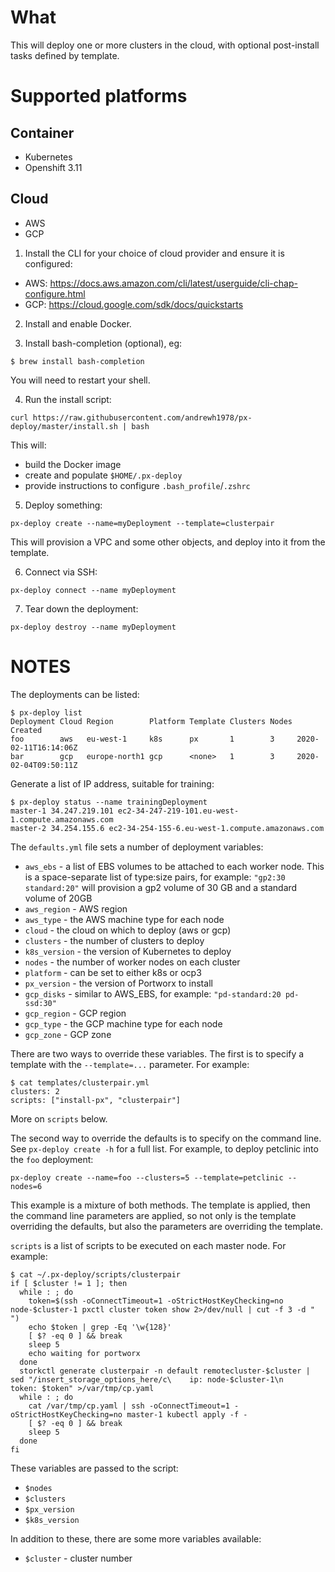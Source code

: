 # What

This will deploy one or more clusters in the cloud, with optional post-install tasks defined by template.

# Supported platforms

## Container
 * Kubernetes
 * Openshift 3.11

## Cloud
 * AWS
 * GCP

1. Install the CLI for your choice of cloud provider and ensure it is configured:
 * AWS: https://docs.aws.amazon.com/cli/latest/userguide/cli-chap-configure.html
 * GCP: https://cloud.google.com/sdk/docs/quickstarts

2. Install and enable Docker.

3. Install bash-completion (optional), eg:
```
$ brew install bash-completion
```
You will need to restart your shell.

4. Run the install script:
```
curl https://raw.githubusercontent.com/andrewh1978/px-deploy/master/install.sh | bash
```
This will:
 * build the Docker image
 * create and populate `$HOME/.px-deploy`
 * provide instructions to configure `.bash_profile`/`.zshrc`

5. Deploy something:
```
px-deploy create --name=myDeployment --template=clusterpair
```
This will provision a VPC and some other objects, and deploy into it from the template.

6. Connect via SSH:
```
px-deploy connect --name myDeployment
```

7. Tear down the deployment:
```
px-deploy destroy --name myDeployment
```

# NOTES

The deployments can be listed:
```
$ px-deploy list
Deployment Cloud Region        Platform Template Clusters Nodes Created
foo        aws   eu-west-1     k8s      px       1        3     2020-02-11T16:14:06Z
bar        gcp   europe-north1 gcp      <none>   1        3     2020-02-04T09:50:11Z
```

Generate a list of IP address, suitable for training:
```
$ px-deploy status --name trainingDeployment
master-1 34.247.219.101 ec2-34-247-219-101.eu-west-1.compute.amazonaws.com
master-2 34.254.155.6 ec2-34-254-155-6.eu-west-1.compute.amazonaws.com
```

The `defaults.yml` file sets a number of deployment variables:
 * `aws_ebs` - a list of EBS volumes to be attached to each worker node. This is a space-separate list of type:size pairs, for example: `"gp2:30 standard:20"` will provision a gp2 volume of 30 GB and a standard volume of 20GB
 * `aws_region` - AWS region
 * `aws_type` - the AWS machine type for each node
 * `cloud` - the cloud on which to deploy (aws or gcp)
 * `clusters` - the number of clusters to deploy
 * `k8s_version` - the version of Kubernetes to deploy
 * `nodes` - the number of worker nodes on each cluster
 * `platform` - can be set to either k8s or ocp3
 * `px_version` - the version of Portworx to install
 * `gcp_disks` - similar to AWS_EBS, for example: `"pd-standard:20 pd-ssd:30"`
 * `gcp_region` - GCP region
 * `gcp_type` - the GCP machine type for each node
 * `gcp_zone` - GCP zone

There are two ways to override these variables. The first is to specify a template with the `--template=...` parameter. For example:
```
$ cat templates/clusterpair.yml
clusters: 2
scripts: ["install-px", "clusterpair"]
```

More on `scripts` below.

The second way to override the defaults is to specify on the command line. See `px-deploy create -h` for a full list. For example, to deploy petclinic into the `foo` deployment:
```
px-deploy create --name=foo --clusters=5 --template=petclinic --nodes=6
```

This example is a mixture of both methods. The template is applied, then the command line parameters are applied, so not only is the template overriding the defaults, but also the parameters are overriding the template.

`scripts` is a list of scripts to be executed on each master node. For example:
```
$ cat ~/.px-deploy/scripts/clusterpair
if [ $cluster != 1 ]; then
  while : ; do
    token=$(ssh -oConnectTimeout=1 -oStrictHostKeyChecking=no node-$cluster-1 pxctl cluster token show 2>/dev/null | cut -f 3 -d " ")
    echo $token | grep -Eq '\w{128}'
    [ $? -eq 0 ] && break
    sleep 5
    echo waiting for portworx
  done
  storkctl generate clusterpair -n default remotecluster-$cluster | sed "/insert_storage_options_here/c\    ip: node-$cluster-1\n    token: $token" >/var/tmp/cp.yaml
  while : ; do
    cat /var/tmp/cp.yaml | ssh -oConnectTimeout=1 -oStrictHostKeyChecking=no master-1 kubectl apply -f -
    [ $? -eq 0 ] && break
    sleep 5
  done
fi
```

These variables are passed to the script:
 * `$nodes`
 * `$clusters`
 * `$px_version`
 * `$k8s_version`

In addition to these, there are some more variables available:
 * `$cluster` - cluster number
